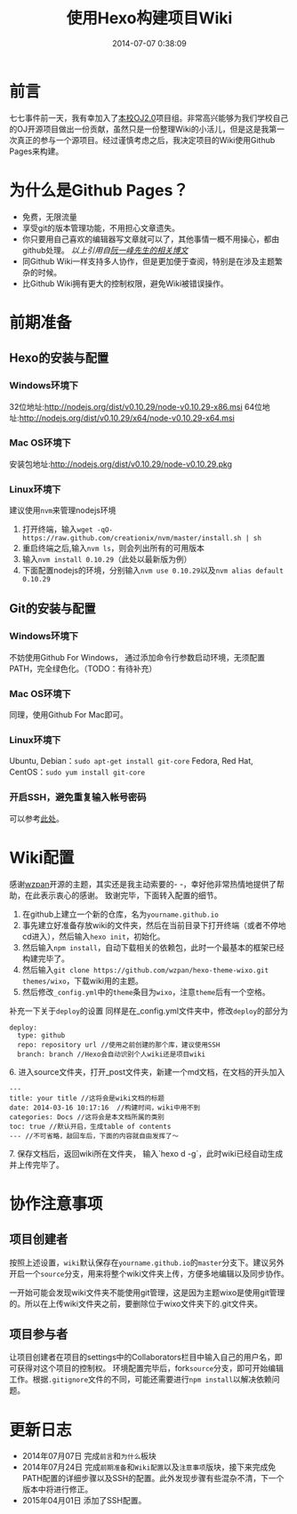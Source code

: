 ﻿---
layout: post
title: 使用Hexo构建项目Wiki
date: 2014-07-07 0:38:09
tags: [Blog, Software, Windows, Github-Pages, Wiki]
categories: Opinion
toc: true
---
# 前言
七七事件前一天，我有幸加入了[本校OJ2.0](https://github.com/cugbacm/oj)项目组。非常高兴能够为我们学校自己的OJ开源项目做出一份贡献，虽然只是一份整理Wiki的小活儿，但是这是我第一次真正的参与一个源项目。经过谨慎考虑之后，我决定项目的Wiki使用Github Pages来构建。

<!-- more -->

# 为什么是Github Pages？
- 免费，无限流量
- 享受git的版本管理功能，不用担心文章遗失。
- 你只要用自己喜欢的编辑器写文章就可以了，其他事情一概不用操心，都由github处理。
*以上引用自[阮一峰先生的相关博文](http://www.ruanyifeng.com/blog/2012/08/blogging_with_jekyll.html)*
- 同Github Wiki一样支持多人协作，但是更加便于查阅，特别是在涉及主题繁杂的时候。
- 比Github Wiki拥有更大的控制权限，避免Wiki被错误操作。

# 前期准备
## Hexo的安装与配置
### Windows环境下
32位地址:<http://nodejs.org/dist/v0.10.29/node-v0.10.29-x86.msi>
64位地址:<http://nodejs.org/dist/v0.10.29/x64/node-v0.10.29-x64.msi>
### Mac OS环境下
安装包地址:http://nodejs.org/dist/v0.10.29/node-v0.10.29.pkg
### Linux环境下
建议使用`nvm`来管理nodejs环境
1. 打开终端，输入`wget -qO- https://raw.github.com/creationix/nvm/master/install.sh | sh`
2. 重启终端之后,输入`nvm ls`，则会列出所有的可用版本
3. 输入`nvm install 0.10.29`（此处以最新版为例）
4. 下面配置nodejs的环境，分别输入`nvm use 0.10.29`以及`nvm alias default 0.10.29`

## Git的安装与配置
### Windows环境下
不妨使用Github For Windows， 通过添加命令行参数启动环境，无须配置PATH，完全绿色化。（TODO：有待补充）
### Mac OS环境下
同理，使用Github For Mac即可。
### Linux环境下
Ubuntu, Debian：`sudo apt-get install git-core`
Fedora, Red Hat, CentOS：`sudo yum install git-core`

### 开启SSH，避免重复输入帐号密码
可以参考[此处](http://xuanwo.org/2015/02/07/generate-a-ssh-key/)。

# Wiki配置
感谢[wzpan](http://www.hahack.com/)开源的主题，其实还是我主动索要的- -，幸好他非常热情地提供了帮助，在此表示衷心的感谢。
致谢完毕，下面转入配置的细节。
1. 在github上建立一个新的仓库，名为`yourname.github.io`
2. 事先建立好准备存放wiki的文件夹，然后在当前目录下打开终端（或者不停地cd进入），然后输入`hexo init`，初始化。
3. 然后输入`npm install`，自动下载相关的依赖包，此时一个最基本的框架已经构建完毕了。
4. 然后输入`git clone https://github.com/wzpan/hexo-theme-wixo.git themes/wixo`，下载wiki用的主题。
5. 然后修改`_config.yml`中的`theme`条目为`wixo`，注意`theme`后有一个空格。
>
补充一下关于`deploy`的设置
同样是在_config.yml文件夹中，修改`deploy`的部分为

```
deploy:
  type: github
  repo: repository url //使用之前创建的那个库，建议使用SSH
  branch: branch //Hexo会自动识别个人wiki还是项目wiki

```
<p>6. 进入source文件夹，打开_post文件夹，新建一个md文档，在文档的开头加入

```
---
title: your title //这将会是wiki文档的标题
date: 2014-03-16 10:17:16  //构建时间，wiki中用不到
categories: Docs //这将会是本文档所属的类别
toc: true //默认开启，生成table of contents
--- //不可省略，敲回车后，下面的内容就自由发挥了～

```

<p>7. 保存文档后，返回wiki所在文件夹， 输入`hexo d -g`，此时wiki已经自动生成并上传完毕了。

# 协作注意事项
## 项目创建者
按照上述设置，`wiki`默认保存在`yourname.github.io`的`master`分支下。建议另外开启一个`source`分支，用来将整个wiki文件夹上传，方便多地编辑以及同步协作。
>
一开始可能会发现wiki文件夹不能使用git管理，这是因为主题wixo是使用git管理的。所以在上传wiki文件夹之前，要删除位于wixo文件夹下的.git文件夹。

## 项目参与者
让项目创建者在项目的settings中的Collaborators栏目中输入自己的用户名，即可获得对这个项目的控制权。
环境配置完毕后，fork`source`分支，即可开始编辑工作。根据`.gitignore`文件的不同，可能还需要进行`npm install`以解决依赖问题。

# 更新日志
- 2014年07月07日 完成`前言`和`为什么`板块
- 2014年07月24日 完成`前期准备`和`Wiki配置`以及`注意事项`版块，接下来完成免PATH配置的详细步骤以及SSH的配置。此外发现步骤有些混杂不清，下一个版本中将进行修正。
- 2015年04月01日 添加了SSH配置。